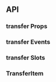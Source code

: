 ## API

### transfer Props

<field-table :data="transferProps"/>

### transfer Events

<field-table :data="transferEvents" type="emits" />

### transfer Slots

<field-table :data="transferSlots"  type="slots"/>

### TransferItem

<field-table :data="transferItemProps"/>

<script setup>
import { ref } from 'vue';

const transferProps = ref([
  {
    name: 'data',
    desc: '穿梭框的数据',
    type: 'TransferItem[]',
    value: '[]',
  },
  {
    name: 'model-value (v-model)',
    desc: '目标选择框中的值',
    type: 'string[]',
    value: '-',
  },
  {
    name: 'default-value',
    desc: '目标选择框中默认的值（非受控状态）',
    type: 'string[]',
    value: '[]',
  },
  {
    name: 'selected (v-model)',
    desc: '选中的选项值',
    type: 'string[]',
    value: '-',
  },
  {
    name: 'default-selected',
    desc: '默认选中的选项值（非受控状态）',
    type: 'string[]',
    value: '[]',
  },
  {
    name: 'disabled',
    desc: '是否禁用',
    type: 'boolean',
    value: '`false`',
  },
  {
    name: 'simple',
    desc: '是否开启简单模式（点击选项即移动）',
    type: 'boolean',
    value: '`false`',
  },
  {
    name: 'one-way',
    desc: '是否开启单向模式（仅可移动到目标选择框）',
    type: 'boolean',
    value: '`false`',
  },
  {
    name: 'show-search',
    desc: '是否显示搜索框',
    type: 'boolean',
    value: '`false`',
  },
  {
    name: 'show-select-all',
    desc: '是否展示全选勾选框',
    type: 'boolean',
    value: 'true',
  },
  {
    name: 'title',
    desc: '源选择框和目标选择框的标题',
    type: 'string[]',
    value: "['Source', 'Target']",
  },
  {
    name: 'source-input-search-props',
    desc: '源选择框的搜索框配置',
    type: 'object',
    value: '-',
  },
  {
    name: 'target-input-search-props',
    desc: '目标选择框的搜索框配置',
    type: 'object',
    value: '-',
  },
]);

const transferEvents = ref([
  {
    name: 'change',
    desc: '目标选择框的值改变时触发',
    type: 'value: string[]',
    value: '-',
  },
  {
    name: 'select',
    desc: '选中的值改变时触发',
    type: 'selected: string[]',
    value: '-',
  },
  {
    name: 'search',
    desc: '用户搜索时触发',
    type: "value: string,\ntype: 'target'|'source'",
    value: '-',
  },
]);

const transferSlots = ref([
  {
    name: 'source',
    desc: '源面板',
    type: 'data: TransferItem[],\nselectedKeys: string[],\nonSelect: (value: string[]) => void',
    value: '-',
  },
  {
    name: 'source-title',
    desc: '源标题插槽 ',
    type: 'countTotal: number,\ncountSelected: number,\nsearchValue: string,\nchecked: boolean,\nindeterminate: boolean,\nonSelectAllChange: (checked:boolean) => void,\nonClear: () => void',
    value: '-',
  },
  {
    name: 'to-target-icon',
    desc: '移至目标图标插槽',
    type: '-',
    value: '-',
  },
  {
    name: 'to-source-icon',
    desc: '移至源图标插槽',
    type: '-',
    value: '-',
  },
  {
    name: 'target',
    type: 'data: TransferItem[],\nselectedKeys: string[],\nonSelect: (value: string[]) => void',
    type: '-',
    value: '-',
  },
  {
    name: 'target-title',
    type: 'countTotal: number,\ncountSelected: number,\nsearchValue: string,\nchecked: boolean,\nindeterminate: boolean,\nonSelectAllChange: (checked:boolean) => void,\nonClear: () => void',
    type: '-',
    value: '-',
  },
  {
    name: 'item',
    desc: '选项',
    type: 'value: string,\nlabel: string',
    value: '-',
  },
]);

const transferItemProps = ref([
  {
    name: 'value',
    desc: '选项的值',
    type: 'string',
    value: '-',
  },
  {
    name: 'label',
    desc: '选项的标签',
    type: 'string',
    value: '-',
  },
  {
    name: 'disabled',
    desc: '是否禁用',
    type: 'boolean',
    value: 'false',
  },
]);
</script>
